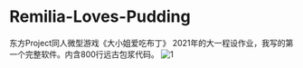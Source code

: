 # Remilia-Loves-Pudding
东方Project同人微型游戏《大小姐爱吃布丁》
2021年的大一程设作业，我写的第一个完整软件。内含800行远古包浆代码。
![1](./images/bkp.png)
